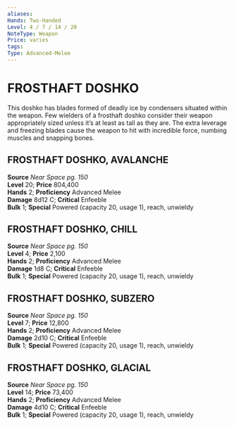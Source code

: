 ```yaml
---
aliases: 
Hands: Two-Handed
Level: 4 / 7 / 14 / 20
NoteType: Weapon
Price: varies
tags: 
Type: Advanced-Melee
---
```

# FROSTHAFT DOSHKO
This doshko has blades formed of deadly ice by condensers situated within the weapon. Few wielders of a frosthaft doshko consider their weapon appropriately sized unless it’s at least as tall as they are. The extra leverage and freezing blades cause the weapon to hit with incredible force, numbing muscles and snapping bones.  

##  FROSTHAFT DOSHKO, AVALANCHE

**Source** _Near Space pg. 150_  
**Level** 20; **Price** 804,400  
**Hands** 2; **Proficiency** Advanced Melee  
**Damage** 8d12 C; **Critical** Enfeeble  
**Bulk** 1; **Special** Powered (capacity 20, usage 1), reach, unwieldy

##  FROSTHAFT DOSHKO, CHILL

**Source** _Near Space pg. 150_  
**Level** 4; **Price** 2,100  
**Hands** 2; **Proficiency** Advanced Melee  
**Damage** 1d8 C; **Critical** Enfeeble  
**Bulk** 1; **Special** Powered (capacity 20, usage 1), reach, unwieldy

##  FROSTHAFT DOSHKO, SUBZERO

**Source** _Near Space pg. 150_  
**Level** 7; **Price** 12,800  
**Hands** 2; **Proficiency** Advanced Melee  
**Damage** 2d10 C; **Critical** Enfeeble  
**Bulk** 1; **Special** Powered (capacity 20, usage 1), reach, unwieldy

##  FROSTHAFT DOSHKO, GLACIAL

**Source** _Near Space pg. 150_  
**Level** 14; **Price** 73,400  
**Hands** 2; **Proficiency** Advanced Melee  
**Damage** 4d10 C; **Critical** Enfeeble  
**Bulk** 1; **Special** Powered (capacity 20, usage 1), reach, unwieldy